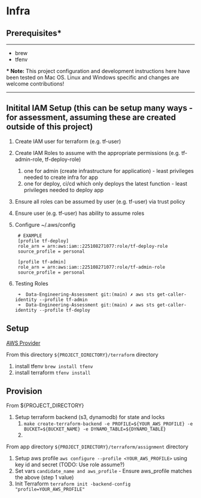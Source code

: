 # Infra

## Prerequisites*

-------------

- brew
- tfenv

__* Note:__ This project configuration and development instructions here have been tested on Mac OS.
Linux and Windows specific and changes are welcome contributions!

---------------

## Initital IAM Setup (this can be setup many ways - for assessment, assuming these are created outside of this project)
1. Create IAM user for terraform (e.g. tf-user)
2. Create IAM Roles to assume with the appropriate permissions (e.g. tf-admin-role, tf-deploy-role)
   1. one for admin (create infrastructure for application) - least privileges needed to create infra for app
   2. one for deploy, ci/cd which only deploys the latest function - least privileges needed to deploy app
3. Ensure all roles can be assumed by user (e.g. tf-user) via trust policy
4. Ensure user (e.g. tf-user) has ability to assume roles
5. Configure ~/.aws/config
   
        # EXAMPLE
        [profile tf-deploy]
        role_arn = arn:aws:iam::225108271077:role/tf-deploy-role
        source_profile = personal
        
        [profile tf-admin]
        role_arn = arn:aws:iam::225108271077:role/tf-admin-role
        source_profile = personal
6. Testing Roles

        ➜  Data-Engineering-Assessment git:(main) ✗ aws sts get-caller-identity --profile tf-admin
        ➜  Data-Engineering-Assessment git:(main) ✗ aws sts get-caller-identity --profile tf-deploy


## Setup 

[AWS Provider](https://registry.terraform.io/providers/hashicorp/aws/latest/docs)

From this directory `${PROJECT_DIRECTORY}/terraform` directory
1. install tfenv `brew install tfenv`
2. install terraform `tfenv install`

## Provision 

From ${PROJECT_DIRECTORY}
1. Setup terraform backend (s3, dynamodb) for state and locks
   1. `make create-terraform-backend -e PROFILE=${YOUR_AWS_PROFILE} -e BUCKET=${BUCKET_NAME} -e DYNAMO_TABLE=${DYNAMO_TABLE}`
   2. 

From app directory `${PROJECT_DIRECTORY}/terraform/assignment` directory
1. Setup aws profile `aws configure --profile <YOUR_AWS_PROFILE>` using key id and secret (TODO: Use role assume?)
2. Set vars `candidate_name and aws_profile` - Ensure aws_profile matches the above (step 1 value)
3. Init Terraform `terraform init -backend-config "profile=YOUR_AWS_PROFILE"`
